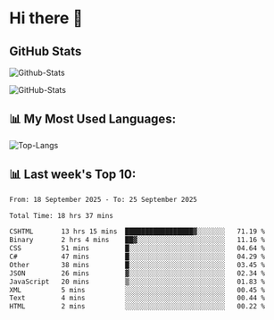 # Hi there 👋

## GitHub Stats
![Github-Stats](https://github-readme-stats-sigma-five.vercel.app/api?username=ltorson&show_icons=true&theme=radical&count_private=true&show=reviews,discussions_started,discussions_answered,prs_merged,prs_merged_percentage)

![GitHub-Stats](https://github-readme-stats.vercel.app/api/wakatime?username=LeeTorson&theme=synthwave&size_weight=0.5&count_weight=0.5&title_color=36F9F6&langs_count=10&count_private=true)

## 📊 My Most Used Languages:
![Top-Langs](https://github-readme-stats-sigma-five.vercel.app/api/top-langs/?username=LTorson&layout=compact&langs_count=10)


## 📊 Last week's Top 10:
<!--START_SECTION:waka-->

```txt
From: 18 September 2025 - To: 25 September 2025

Total Time: 18 hrs 37 mins

CSHTML       13 hrs 15 mins  █████████████████▓░░░░░░░   71.19 %
Binary       2 hrs 4 mins    ██▓░░░░░░░░░░░░░░░░░░░░░░   11.16 %
CSS          51 mins         █░░░░░░░░░░░░░░░░░░░░░░░░   04.64 %
C#           47 mins         █░░░░░░░░░░░░░░░░░░░░░░░░   04.29 %
Other        38 mins         █░░░░░░░░░░░░░░░░░░░░░░░░   03.45 %
JSON         26 mins         ▓░░░░░░░░░░░░░░░░░░░░░░░░   02.34 %
JavaScript   20 mins         ▒░░░░░░░░░░░░░░░░░░░░░░░░   01.83 %
XML          5 mins          ░░░░░░░░░░░░░░░░░░░░░░░░░   00.45 %
Text         4 mins          ░░░░░░░░░░░░░░░░░░░░░░░░░   00.44 %
HTML         2 mins          ░░░░░░░░░░░░░░░░░░░░░░░░░   00.22 %
```

<!--END_SECTION:waka-->
